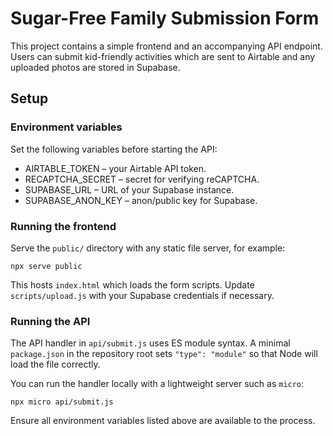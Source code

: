 # Sugar-Free Family Submission Form

This project contains a simple frontend and an accompanying API endpoint. Users can submit kid-friendly activities which are sent to Airtable and any uploaded photos are stored in Supabase.

## Setup

### Environment variables

Set the following variables before starting the API:

- AIRTABLE_TOKEN – your Airtable API token.
- RECAPTCHA_SECRET – secret for verifying reCAPTCHA.
- SUPABASE_URL – URL of your Supabase instance.
- SUPABASE_ANON_KEY – anon/public key for Supabase.

### Running the frontend

Serve the `public/` directory with any static file server, for example:

```
npx serve public
```

This hosts `index.html` which loads the form scripts. Update `scripts/upload.js` with your Supabase credentials if necessary.

### Running the API

The API handler in `api/submit.js` uses ES module syntax. A minimal
`package.json` in the repository root sets `"type": "module"` so that Node will
load the file correctly.

You can run the handler locally with a lightweight server such as `micro`:

```
npx micro api/submit.js
```

Ensure all environment variables listed above are available to the process.

